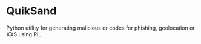 # QuikSand
Python utility for generating malicious qr codes for phishing, geolocation or XXS using PIL.
